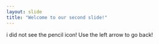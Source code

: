 ```yaml
---
layout: slide
title: "Welcome to our second slide!"
---
```

i did not see the pencil icon!
Use the left arrow to go back!
